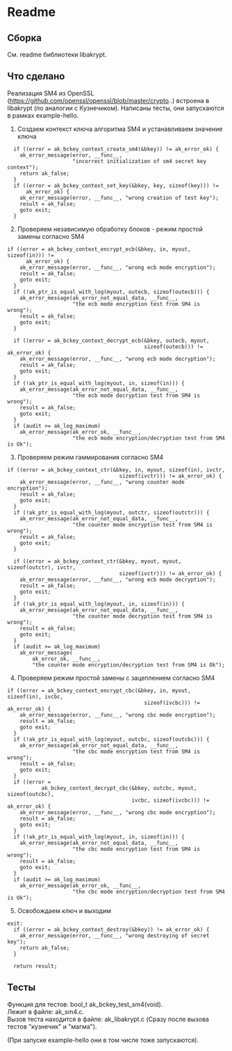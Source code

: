 # Readme

## Сборка

См. readme библиотеки libakrypt.

## Что сделано

Реализация SM4 из OpenSSL (https://github.com/openssl/openssl/blob/master/crypto..) встроена в libakrypt (по аналогии с Кузнечиком). Написаны тесты, они запускаются в рамках example-hello.

1. Создаем контекст ключа алгоритма SM4 и устанавливаем значение ключа<br/>

```
  if ((error = ak_bckey_context_create_sm4(&bkey)) != ak_error_ok) {
    ak_error_message(error, __func__,
                     "incorrect initialization of sm4 secret key context");
    return ak_false;
  }
  if ((error = ak_bckey_context_set_key(&bkey, key, sizeof(key))) !=
      ak_error_ok) {
    ak_error_message(error, __func__, "wrong creation of test key");
    result = ak_false;
    goto exit;
  }
```

2. Проверяем независимую обработку блоков - режим простой замены согласно SM4<br/>

```
if ((error = ak_bckey_context_encrypt_ecb(&bkey, in, myout, sizeof(in))) !=
      ak_error_ok) {
    ak_error_message(error, __func__, "wrong ecb mode encryption");
    result = ak_false;
    goto exit;
  }
  if (!ak_ptr_is_equal_with_log(myout, outecb, sizeof(outecb))) {
    ak_error_message(ak_error_not_equal_data, __func__,
                     "the ecb mode encryption test from SM4 is wrong");
    result = ak_false;
    goto exit;
  }

  if ((error = ak_bckey_context_decrypt_ecb(&bkey, outecb, myout,
                                            sizeof(outecb))) != ak_error_ok) {
    ak_error_message(error, __func__, "wrong ecb mode decryption");
    result = ak_false;
    goto exit;
  }
  if (!ak_ptr_is_equal_with_log(myout, in, sizeof(in))) {
    ak_error_message(ak_error_not_equal_data, __func__,
                     "the ecb mode decryption test from SM4 is wrong");
    result = ak_false;
    goto exit;
  }
  if (audit >= ak_log_maximum)
    ak_error_message(ak_error_ok, __func__,
                     "the ecb mode encryption/decryption test from SM4 is Ok");
```

3. Проверяем режим гаммирования согласно SM4

```
if ((error = ak_bckey_context_ctr(&bkey, in, myout, sizeof(in), ivctr,
                                    sizeof(ivctr))) != ak_error_ok) {
    ak_error_message(error, __func__, "wrong counter mode encryption");
    result = ak_false;
    goto exit;
  }
  if (!ak_ptr_is_equal_with_log(myout, outctr, sizeof(outctr))) {
    ak_error_message(ak_error_not_equal_data, __func__,
                     "the counter mode encryption test from SM4 is wrong");
    result = ak_false;
    goto exit;
  }

  if ((error = ak_bckey_context_ctr(&bkey, myout, myout, sizeof(outctr), ivctr,
                                    sizeof(ivctr))) != ak_error_ok) {
    ak_error_message(error, __func__, "wrong ecb mode decryption");
    result = ak_false;
    goto exit;
  }
  if (!ak_ptr_is_equal_with_log(myout, in, sizeof(in))) {
    ak_error_message(ak_error_not_equal_data, __func__,
                     "the counter mode decryption test from SM4 is wrong");
    result = ak_false;
    goto exit;
  }
  if (audit >= ak_log_maximum)
    ak_error_message(
        ak_error_ok, __func__,
        "the counter mode encryption/decryption test from SM4 is Ok");
```

4. Проверяем режим простой замены c зацеплением согласно SM4

```
if ((error = ak_bckey_context_encrypt_cbc(&bkey, in, myout, sizeof(in), ivcbc,
                                            sizeof(ivcbc))) != ak_error_ok) {
    ak_error_message(error, __func__, "wrong cbc mode encryption");
    result = ak_false;
    goto exit;
  }
  if (!ak_ptr_is_equal_with_log(myout, outcbc, sizeof(outcbc))) {
    ak_error_message(ak_error_not_equal_data, __func__,
                     "the cbc mode encryption test from SM4 is wrong");
    result = ak_false;
    goto exit;
  }
  if ((error =
           ak_bckey_context_decrypt_cbc(&bkey, outcbc, myout, sizeof(outcbc),
                                        ivcbc, sizeof(ivcbc))) != ak_error_ok) {
    ak_error_message(error, __func__, "wrong cbc mode encryption");
    result = ak_false;
    goto exit;
  }
  if (!ak_ptr_is_equal_with_log(myout, in, sizeof(in))) {
    ak_error_message(ak_error_not_equal_data, __func__,
                     "the cbc mode encryption test from SM4 is wrong");
    result = ak_false;
    goto exit;
  }
  if (audit >= ak_log_maximum)
    ak_error_message(ak_error_ok, __func__,
                     "the cbc mode encryption/decryption test from SM4 is Ok");
```

5. Освобождаем ключ и выходим

```
exit:
  if ((error = ak_bckey_context_destroy(&bkey)) != ak_error_ok) {
    ak_error_message(error, __func__, "wrong destroying of secret key");
    return ak_false;
  }

  return result;
```

## Тесты

Функция для тестов: bool_t ak_bckey_test_sm4(void).<br/>
Лежит в файле: ak_sm4.c.<br/>
Вызов теста находится в файле: ak_libakrypt.c (Сразу после вызова тестов "кузнечик" и "магма").<br/>

(При запуске example-hello они в том числе тоже запускаются).
